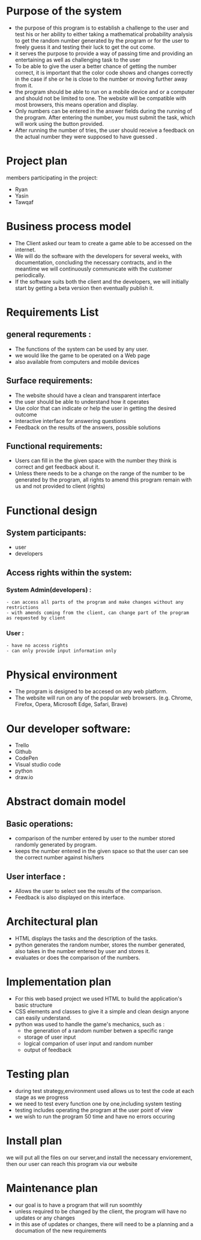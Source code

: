 # Purpose of the system
- the purpose of this program is to establish a challenge to the user and test his or her ability to either taking a mathematical probability analysis to get the random number generated by the program or for the user to freely guess it and testing their luck to get the out come.
- it serves the purpose to provide a way of passing time and providing an entertaining as well as challenging task to the user
- To be able to give the user a better chance of getting the number correct, it is important that the color code shows and changes correctly in the case if she or he is close to the number or moving further away from it.
- the program should be able to run on a mobile device and or a computer and should not be limited to one. The website will be compatible with most browsers, this means operation and display.
- Only numbers can be entered in the answer fields during the running of the program. After entering the number, you must submit the task, which will work using the button provided.
- After running the number of tries, the user should receive a feedback on the actual number they were supposed to have guessed .

# Project plan
members participating in  the project:
 - Ryan
 - Yasin
 - Tawqaf



# Business process model
* The Client asked our team to create a game able to be accessed on the internet.
* We will do the software with the developers for several weeks, with documentation, concluding the necessary contracts, and in the meantime we will continuously communicate with the customer periodically.
* If the software suits both the client and the developers, we will  initially start by getting a beta version then eventually publish it.


# Requirements List
## general requrements :
- The functions of the system can be used by any user.
- we would like the game to be operated on a Web page
- also available from computers and mobile devices 

## Surface requirements:

- The website should have a clean and transparent interface
- the user should be able to understand how it operates
- Use color that can indicate or help the user in getting the desired outcome
- Interactive interface for answering questions
- Feedback on the results of the answers, possible solutions

## Functional requirements:

- Users can fill in the the given space with the number they think is correct and get feedback about it.
- Unless there needs to be a change on the range of the number to be generated by the program, all rights to amend this program remain with us and not provided to client  (rights)

# Functional design
## System participants:
  - user
  - developers

## Access rights within the system:
### System Admin(developers) :
    - can access all parts of the program and make changes without any restrictions
    - with amends coming from the client, can change part of the program as requested by client

### User :
    - have no access rights
    - can only provide input information only

# Physical environment
- The program is designed to be accesed on any web platform.
- The website will run on any of the popular web browsers. (e.g. Chrome, Firefox, Opera, Microsoft Edge, Safari, Brave)

# Our developer software:
- Trello
- Github
- CodePen
- Visual studio code
- python
- draw.io

# Abstract domain model
## Basic operations: 
- comparison of the number entered by user to the number stored randomly generated by program.
- keeps the number entered in the given space so that the user can see the correct number against his/hers

## User interface : 
- Allows the user to select see the results of the comparison.
- Feedback is also displayed on this interface.

# Architectural plan
* HTML displays the tasks and the description of the tasks.
* python generates the random number, stores the number generated, also takes in the number entered by user and stores it.
* evaluates or does the comparison of the numbers.


# Implementation plan
- For this web based project we used HTML to build the application's basic structure
- CSS elements and classes to give it a simple and clean design anyone can
easily understand. 
- python was used to handle the game's mechanics, such as :
  - the generation of a random number betwen a specific range
  - storage of user input
  - logical comparion of user input and random number
  - output of feedback

# Testing plan
- during test strategy,environment used allows us to test the code at each stage as we progress 
- we need to test every function one by one,including system testing
- testing includes operating the program at the user point of view
- we wish to run the program 50 time and have no errors occuring

# Install plan
we will put all the files on our server,and install the necessary enviorement,
then our user can reach this program via our website

# Maintenance plan
- our goal is to have a program that will run soomthly
- unless required to be changed by the client, the program will have no updates or any changes
- in this ase of updates or changes, there will need to be a planning and a documation of the new requirements 
